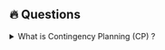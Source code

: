 ## 🔥 Questions

<details>
<summary>What is Contingency Planning (CP) ?</summary>
  
Contingency Planning (CP) is the process of preparing for unexpected disruptions to systems, services, or operations—especially critical in highly regulated environments like FedRAMP.
In the context of FedRAMP (Federal Risk and Authorization Management Program), CP is a mandatory security control family based on NIST SP 800-53. It helps ensure:

- Your cloud systems can recover from interruptions
- Essential functions continue with minimal downtime
- You document, test, and train for emergency situations
- You're compliant with CP controls like:
  CP-2: Contingency Plan
  CP-4: Contingency Plan Testing
  CP-6: Alternate Storage Site
  CP-9: Information System Backup

</b></details>
